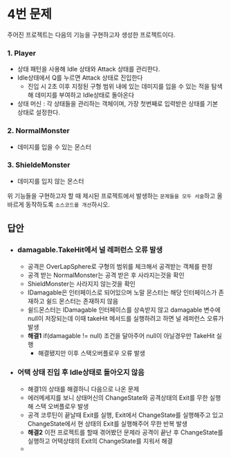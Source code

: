 # 4번 문제

주어진 프로젝트는 다음의 기능을 구현하고자 생성한 프로젝트이다.

### 1. Player
- 상태 패턴을 사용해 Idle 상태와 Attack 상태를 관리한다.
- Idle상태에서 Q를 누르면 Attack 상태로 진입한다
  - 진입 시 2초 이후 지정된 구형 범위 내에 있는 데미지를 입을 수 있는 적을 탐색해 데미지를 부여하고 Idle상태로 돌아온다
- 상태 머신 : 각 상태들을 관리하는 객체이며, 가장 첫번째로 입력받은 상태를 기본 상태로 설정한다.

### 2. NormalMonster
- 데미지를 입을 수 있는 몬스터

### 3. ShieldeMonster
- 데미지를 입지 않는 몬스터

위 기능들을 구현하고자 할 때
제시된 프로젝트에서 발생하는 `문제들을 모두 서술`하고 올바르게 동작하도록 `소스코드를 개선`하시오.

## 답안
- ### damagable.TakeHit에서 널 레퍼런스 오류 발생
  - 공격은 OverLapSphere로 구형의 범위를 체크해서 공격받는 객체를 판정
  - 공격 받는 NormalMonster는 공격 받은 후 사라지는것을 확인
  - ShieldMonster는 사라지지 않는것을 확인
  - IDamagable은 인터페이스로 되어있으며 노말 몬스터는 해당 인터페이스가 존재하고 쉴드 몬스터는 존재하지 않음
  - 쉴드몬스터는 IDamagable 인터페이스를 상속받지 않고 damagable 변수에 null이 저장되는데 이때 takeHit 메서드를 실행하려고 하면 널 레퍼런스 오류가 발생 
  - **해결1** if(damagable != null) 조건을 달아주어 null이 아닐경우만 TakeHit 실행
    - 해결됐지만 이후 스택오버플로우 오류 발생
- ### 어택 상태 진입 후 Idle상태로 돌아오지 않음
  - 해결1의 상태를 해결하니 다음으로 나온 문제
  - 에러메세지를 보니 상태머신의 ChangeState와 공격상태의 Exit를 무한 실행해 스택 오버플로우 발생
  - 공격 코루틴이 끝날때 Exit를 실행, Exit에서 ChangeState를 실행해주고 있고 ChangeState에서 현 상태의 Exit를 실행해주어 무한 반복 발생
  - **해결2** 이전 프로젝트를 할때 겪어봤던 문제라 공격이 끝난 후 ChangeState를 실행하고 어택상태의 Exit의 ChangeState를 지워서 해결
  - 